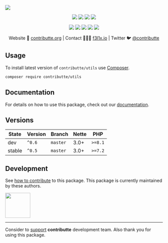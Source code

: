 ![](https://heatbadger.now.sh/github/readme/contributte/utils/)

<p align=center>
  <a href="https://github.com/contributte/utils/actions"><img src="https://badgen.net/github/checks/contributte/utils/master?cache=300"></a>
  <a href="https://coveralls.io/r/contributte/utils"><img src="https://badgen.net/coveralls/c/github/contributte/utils?cache=300"></a>
  <a href="https://packagist.org/packages/contributte/utils"><img src="https://badgen.net/packagist/dm/contributte/utils"></a>
  <a href="https://packagist.org/packages/contributte/utils"><img src="https://badgen.net/packagist/v/contributte/utils"></a>
</p>
<p align=center>
  <a href="https://packagist.org/packages/contributte/utils"><img src="https://badgen.net/packagist/php/contributte/utils"></a>
  <a href="https://github.com/contributte/utils"><img src="https://badgen.net/github/license/contributte/utils"></a>
  <a href="https://bit.ly/ctteg"><img src="https://badgen.net/badge/support/gitter/cyan"></a>
  <a href="https://bit.ly/cttfo"><img src="https://badgen.net/badge/support/forum/yellow"></a>
  <a href="https://contributte.org/partners.html"><img src="https://badgen.net/badge/sponsor/donations/F96854"></a>
</p>

<p align=center>
Website 🚀 <a href="https://contributte.org">contributte.org</a> | Contact 👨🏻‍💻 <a href="https://f3l1x.io">f3l1x.io</a> | Twitter 🐦 <a href="https://twitter.com/contributte">@contributte</a>
</p>

## Usage

To install latest version of `contributte/utils` use [Composer](https://getcomposer.org).

```bash
composer require contributte/utils
```

## Documentation

For details on how to use this package, check out our [documentation](.docs).

## Versions

| State       | Version | Branch   | Nette | PHP     |
|-------------|---------|----------|-------|---------|
| dev         | `^0.6`  | `master` | 3.0+  | `>=8.1` |
| stable      | `^0.5`  | `master` | 3.0+  | `>=7.2` |


## Development

See [how to contribute](https://contributte.org) to this package. This package is currently maintained by these authors.

<a href="https://github.com/f3l1x">
    <img width="80" height="80" src="https://avatars2.githubusercontent.com/u/538058?v=3&s=80">
</a>

-----

Consider to [support](https://contributte.org/partners) **contributte** development team.
Also thank you for using this package.
